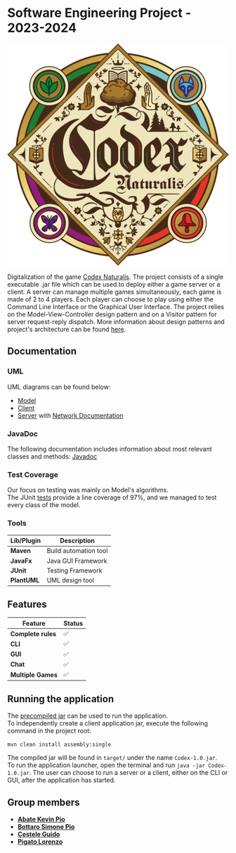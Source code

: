 # Software Engineering Project - 2023-2024

![alt text](src/main/resources/images/logo.png)

Digitalization of the game [Codex Naturalis](https://www.craniocreations.it/prodotto/codex-naturalis).
The project consists of a single executable .jar file which can be used to deploy either a game server or a client.
A server can manage multiple games simultaneously, each game is made of 2 to 4 players.
Each player can choose to play using either the Command Line Interface or the Graphical User Interface.
The project relies on the Model-View-Controller design pattern and on a Visitor pattern for server request-reply dispatch.
More information about design patterns and project's architecture can be found [here](deliverables/).

## Documentation

### UML

UML diagrams can be found below:

- [Model](deliverables/FinalUML/images/Model.png)
- [Client](deliverables/FinalUML/images/Client.png)
- [Server](deliverables/FinalUML/images/Server.png) with [Network Documentation](deliverables/NetworkLayerDocs/Network.md)

### JavaDoc

The following documentation includes information about most relevant classes and methods: [Javadoc](deliverables/JavaDoc/index.html)

### Test Coverage

Our focus on testing was mainly on Model's algorithms. <br/>
The JUnit [tests](src/test/java) provide a line coverage of 97%, and we managed to test every class of the model.

### Tools

| Lib/Plugin   | Description           |
|--------------|-----------------------|
| __Maven__    | Build automation tool |
| __JavaFx__   | Java GUI Framework    |
| __JUnit__    | Testing Framework     |
| __PlantUML__ | UML design tool       |

## Features

| Feature            | Status |
|--------------------|--------|
| __Complete rules__ | ✅      |
| __CLI__            | ✅      |
| __GUI__            | ✅      |
| __Chat__           | ✅      |
| __Multiple Games__ | ✅      |

## Running the application

The [precompiled jar]() can be used to run the application. <br />
To independently create a client application jar, execute the following command in the project root:

```
mvn clean install assembly:single
```

The compiled jar will be found in ```target/``` under the name ```Codex-1.0.jar```. <br />
To run the application launcher, open the terminal and run ```java -jar Codex-1.0.jar```.
The user can choose to run a server or a client, either on the CLI or GUI, after the application has started.

## Group members

- [__Abate Kevin Pio__](https://github.com/keevin16)
- [__Bottaro Simone Pio__](https://github.com/)
- [__Cestele Guido__](https://github.com/guido_cestele)
- [__Pigato Lorenzo__](https://github.com/lorenzo-pigato)